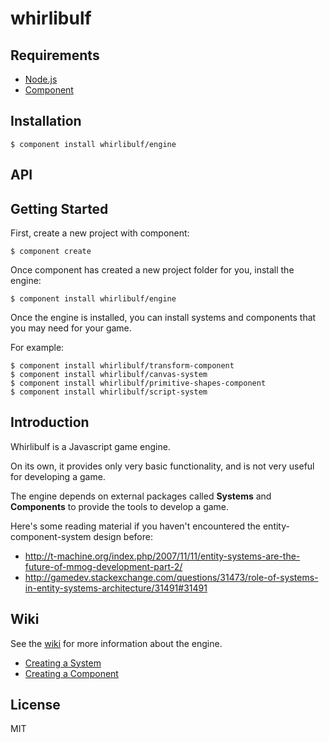 # whirlibulf

## Requirements

* [Node.js](http://nodejs.org)
* [Component](https://github.com/component/component)

## Installation

    $ component install whirlibulf/engine

## API


## Getting Started

First, create a new project with component:

    $ component create

Once component has created a new project folder for you, install the engine:

    $ component install whirlibulf/engine

Once the engine is installed, you can install systems and components that you
may need for your game.

For example:

    $ component install whirlibulf/transform-component
    $ component install whirlibulf/canvas-system
    $ component install whirlibulf/primitive-shapes-component
    $ component install whirlibulf/script-system


## Introduction

Whirlibulf is a Javascript game engine.

On its own, it provides only very basic functionality, and is not very useful for developing a game.

The engine depends on external packages called **Systems** and **Components** to provide the tools to develop a game.

Here's some reading material if you haven't encountered the entity-component-system design before:

* http://t-machine.org/index.php/2007/11/11/entity-systems-are-the-future-of-mmog-development-part-2/
* http://gamedev.stackexchange.com/questions/31473/role-of-systems-in-entity-systems-architecture/31491#31491


## Wiki

See the [wiki](https://github.com/whirlibulf/engine/wiki) for more information about the engine.

* [Creating a System](https://github.com/whirlibulf/engine/wiki/Creating-a-System)
* [Creating a Component](https://github.com/whirlibulf/engine/wiki/Creating-a-Component)


## License

  MIT
